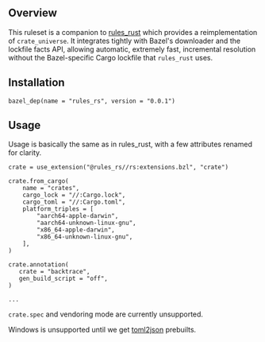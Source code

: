 ## Overview

This ruleset is a companion to [rules_rust](https://github.com/bazelbuild/rules_rust) which provides a reimplementation of `crate_universe`. It integrates tightly with Bazel's downloader and the lockfile facts API, allowing automatic,
extremely fast, incremental resolution without the Bazel-specific Cargo lockfile that `rules_rust` uses.

## Installation

```
bazel_dep(name = "rules_rs", version = "0.0.1")
```

## Usage
Usage is basically the same as in rules_rust, with a few attributes renamed for clarity.

```
crate = use_extension("@rules_rs//rs:extensions.bzl", "crate")

crate.from_cargo(
    name = "crates",
    cargo_lock = "//:Cargo.lock",
    cargo_toml = "//:Cargo.toml",
    platform_triples = [
        "aarch64-apple-darwin",
        "aarch64-unknown-linux-gnu",
        "x86_64-apple-darwin",
        "x86_64-unknown-linux-gnu",
    ],
)

crate.annotation(
   crate = "backtrace",
   gen_build_script = "off",
)

...
```

`crate.spec` and vendoring mode are currently unsupported.

Windows is unsupported until we get [toml2json](https://github.com/dzbarsky/toml2json) prebuilts.
